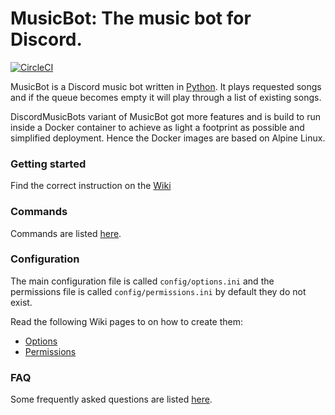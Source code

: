 # MusicBot: The music bot for Discord.
[![CircleCI](https://circleci.com/gh/DiscordMusicBot/MusicBot.svg?&style=shield&circle-token=77d91750da1ebba29231a643d9817db316720f91)](https://circleci.com/gh/DiscordMusicBot/MusicBot)

MusicBot is a Discord music bot written in [Python](https://www.python.org "Python homepage").
It plays requested songs and if the queue becomes empty it will play through a list of existing songs.

DiscordMusicBots variant of MusicBot got more features and is build to run inside a Docker container to achieve as light a footprint as possible and simplified deployment.
Hence the Docker images are based on Alpine Linux.


### Getting started
Find the correct instruction on the [Wiki](https://github.com/DiscordMusicBot/MusicBot/wiki)


### Commands
Commands are listed [here](https://github.com/DiscordMusicBot/MusicBot/wiki/Commands "Commands list").


### Configuration
The main configuration file is called `config/options.ini` and the permissions file is called `config/permissions.ini` by default they do not exist.

Read the following Wiki pages to on how to create them:
- [Options](https://github.com/DiscordMusicBot/MusicBot/wiki/Configuration)
- [Permissions](https://github.com/DiscordMusicBot/MusicBot/wiki/Permissions)


### FAQ
Some frequently asked questions are listed [here](https://github.com/DiscordMusicBot/MusicBot/wiki/FAQ).
